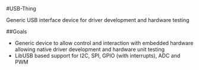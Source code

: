 #USB-Thing

Generic USB interface device for driver development and hardware testing

##Goals

 - Generic device to allow control and interaction with embedded hardware allowing native driver development and hardware unit testing
 - LibUSB based support for I2C, SPI, GPIO (with interrupts), ADC and PWM
 